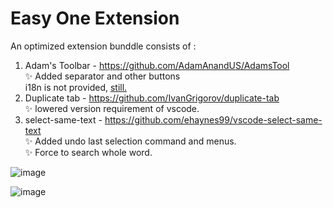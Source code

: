 # Easy One Extension

An optimized extension bunddle consists of :

1. Adam's Toolbar - https://github.com/AdamAnandUS/AdamsTool  
✨ Added separator and other buttons  
i18n is not provided, [still.](https://github.com/appxmod/Easy-One-Extension/blob/444bc8ea6c83e3bd8339159b90deae6b0152a0ee/extension.js#L75)
1. Duplicate tab - https://github.com/IvanGrigorov/duplicate-tab  
✨ lowered version requirement of vscode.    
1. select-same-text - https://github.com/ehaynes99/vscode-select-same-text  
✨ Added undo last selection command and menus.  
✨ Force to search whole word.



![image](https://github.com/appxmod/Easy-One-Extension/assets/11593903/97ae6d5d-f3cb-4889-b163-3f437e01d45b)

![image](https://github.com/appxmod/Easy-One-Extension/assets/11593903/3798405a-3a17-42ad-a42c-0304a470c0b0)

